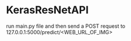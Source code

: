 # KerasResNetAPI

run main.py file and then send a POST request to 127.0.0.1:5000/predict/<WEB_URL_OF_IMG>
